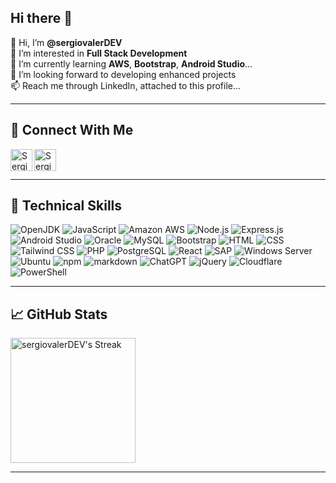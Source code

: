## Hi there 👋

👋 Hi, I’m **@sergiovalerDEV**  
👀 I’m interested in **Full Stack Development**  
🌱 I’m currently learning **AWS**, **Bootstrap**, **Android Studio**...  
💞️ I’m looking forward to developing enhanced projects  
📫 Reach me through LinkedIn, attached to this profile...

---

## :handshake: Connect With Me

<a href="https://www.linkedin.com/in/sergio-valer-pérez-6a49632b0" target="_blank">
  <img align="left" src="https://github.com/user-attachments/assets/72a5bde7-ef0b-4271-9ee9-216349c1bba0" alt="Sergio Valer | LinkedIn" width="35px"/>
</a>

<a href="mailto:sergiovalerp@gmail.com" target="_blank">
  <img align="left" src="https://github.com/user-attachments/assets/f7bd2821-ed8e-43cf-8838-52f9bcc20e5b" alt="Sergio Valer | Gmail" width="35px" heigth="5000px"/>
</a>
<br><br>

---

## :briefcase: Technical Skills

<p>
  <img src="https://img.shields.io/badge/OpenJDK-ED8B00?style=for-the-badge&logo=openjdk&logoColor=white" alt="OpenJDK" />
  <img src="https://img.shields.io/badge/javascript-black?style=for-the-badge&logo=javascript" alt="JavaScript" />
  <img src="https://img.shields.io/badge/Amazon_AWS-FF9900?style=for-the-badge&logo=amazonaws&logoColor=white" alt="Amazon AWS" />
  <img src="https://img.shields.io/badge/Node%20js-339933?style=for-the-badge&logo=nodedotjs&logoColor=white" alt="Node.js" />
  <img src="https://img.shields.io/badge/Express%20js-000000?style=for-the-badge&logo=express&logoColor=white" alt="Express.js" />
  <img src="https://img.shields.io/badge/Android_Studio-3DDC84?style=for-the-badge&logo=android&logoColor=white" alt="Android Studio" />
  <img src="https://img.shields.io/badge/Oracle-F80000?style=for-the-badge&logo=oracle&logoColor=black" alt="Oracle" />
  <img src="https://img.shields.io/badge/MySQL-005C84?style=for-the-badge&logo=mysql&logoColor=white" alt="MySQL" />
  <img src="https://img.shields.io/badge/Bootstrap-563D7C?style=for-the-badge&logo=bootstrap&logoColor=white" alt="Bootstrap" />
  <img src="https://img.shields.io/badge/HTML-E34F26?style=for-the-badge&logo=html5&logoColor=white" alt="HTML" />
  <img src="https://img.shields.io/badge/CSS-1572B6?style=for-the-badge&logo=css3&logoColor=white" alt="CSS" />
  <img src="https://img.shields.io/badge/Tailwind_CSS-38B2AC?style=for-the-badge&logo=tailwind-css&logoColor=white" alt="Tailwind CSS" />
  <img src="https://img.shields.io/badge/php-777BB4?style=for-the-badge&logo=php&logoColor=white" alt="PHP" />
  <img src="https://img.shields.io/badge/PostgreSQL-316192?style=for-the-badge&logo=postgresql&logoColor=white" alt="PostgreSQL" />
  <img src="https://img.shields.io/badge/React-20232A?style=for-the-badge&logo=react&logoColor=61DAFB" alt="React" />
  <img src="https://img.shields.io/badge/SAP-0FAAFF?style=for-the-badge&logo=sap&logoColor=white" alt="SAP" />
  <img src="https://img.shields.io/badge/Windows_Server-0078D6?style=for-the-badge&logo=windows&logoColor=white" alt="Windows Server" />
  <img src="https://img.shields.io/badge/Ubuntu-E95420?style=for-the-badge&logo=ubuntu&logoColor=white" alt="Ubuntu" />
  <img src="https://img.shields.io/badge/npm-CB3837?style=for-the-badge&logo=npm&logoColor=white" alt="npm" />
  <img src="https://img.shields.io/badge/Markdown-000000?style=for-the-badge&logo=markdown&logoColor=white" alt="markdown"/>
  <img src="https://img.shields.io/badge/ChatGPT-74aa9c?style=for-the-badge&logo=openai&logoColor=white" alt="ChatGPT" />
  <img src="https://img.shields.io/badge/jquery-%230769AD.svg?style=for-the-badge&logo=jquery&logoColor=white" alt="jQuery" />
  <img src="https://img.shields.io/badge/Cloudflare-F38020?style=for-the-badge&logo=Cloudflare&logoColor=white" alt="Cloudflare" />
  <img src="https://img.shields.io/badge/PowerShell-%235391FE.svg?style=for-the-badge&logo=powershell&logoColor=white" alt="PowerShell" />

</p>

---

## :chart_with_upwards_trend: GitHub Stats

<div style="display: flex; justify-content: space-between;">

  <img src="https://github-readme-streak-stats.herokuapp.com/?user=sergiovalerDEV&theme=default&hide_border=false" alt="sergiovalerDEV's Streak" height="200px"/>

</div>

---
